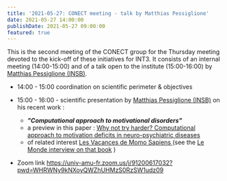 ```yaml
---
title: '2021-05-27: CONECT meeting - talk by Matthias Pessiglione'
date: 2021-05-27 14:00:00
publishDate: 2021-05-27 09:00:00
featured: true
---
```


This is the second meeting of the CONECT group for the Thursday meeting devoted to the kick-off of these initiatives for INT3. It consists of an internal meeting (14:00-15:00) and of a talk open to the institute (15:00-16:00) by [Matthias Pessiglione (INSB)](https://insb.cnrs.fr/fr/personne/mathias-pessiglione).

<!--more-->


* 14:00 - 15:00  coordination on scientific perimeter & objectives

* 15:00 - 16:00 - scientific presentation by [Matthias Pessiglione (INSB)](https://insb.cnrs.fr/fr/personne/mathias-pessiglione) on his recent work :
  * ***"Computational approach to motivational disorders"***
  * a preview in this paper : [Why not try harder? Computational approach to motivation deficits in neuro-psychiatric diseases](https://academic.oup.com/brain/article/141/3/629/4675073)
  * of related interest [Les Vacances de Momo Sapiens ](https://www.odilejacob.fr/catalogue/sciences/neurosciences/vacances-de-momo-sapiens_9782738151742.php) (see the [Le Monde interview on that book](https://www.lemonde.fr/sciences/article/2021/05/25/nos-comportements-automatiques-constitutent-l-essentiel-de-nos-actions_6081429_1650684.html) )

*  Zoom link  https://univ-amu-fr.zoom.us/j/91200617032?pwd=WHRWNy9kNXoyQWZhUHMzS0RzSW1udz09

